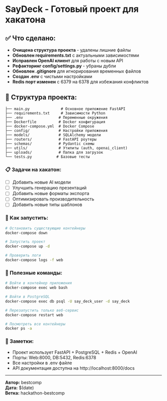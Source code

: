 # SayDeck - Готовый проект для хакатона

## ✅ Что сделано:
- **Очищена структура проекта** - удалены лишние файлы
- **Обновлен requirements.txt** с актуальными зависимостями
- **Исправлен OpenAI клиент** для работы с новым API
- **Рефакторинг config/settings.py** - убраны дубли
- **Обновлен .gitignore** для игнорирования временных файлов
- **Создан .env** с чистыми настройками
- **Redis порт изменен** с 6379 на 6378 для избежания конфликтов

## 📁 Структура проекта:
```
├── main.py              # Основное приложение FastAPI
├── requirements.txt     # Зависимости Python
├── .env                # Переменные окружения
├── Dockerfile          # Docker конфигурация
├── docker-compose.yml  # Docker Compose
├── config/             # Настройки приложения
├── models/             # SQLAlchemy модели
├── routers/            # FastAPI роутеры
├── schemas/            # Pydantic схемы
├── utils/              # Утилиты (auth, openai_client)
├── uploads/            # Папка для загрузок
└── tests.py           # Базовые тесты
```

### 📋 Задачи на хакатон:
- [ ] Добавить новые AI модели
- [ ] Улучшить генерацию презентаций
- [ ] Добавить новые форматы экспорта
- [ ] Оптимизировать производительность
- [ ] Добавить новые типы шаблонов

### 🚀 Как запустить:
```bash
# Остановить существующие контейнеры
docker-compose down

# Запустить проект
docker-compose up -d

# Проверить логи
docker-compose logs -f web
```

### 🔧 Полезные команды:
```bash
# Войти в контейнер приложения
docker-compose exec web bash

# Войти в PostgreSQL
docker-compose exec db psql -U say_deck_user -d say_deck

# Перезапустить только веб-сервис
docker-compose restart web

# Посмотреть все контейнеры
docker ps -a
```

### 📝 Заметки:
- Проект использует FastAPI + PostgreSQL + Redis + OpenAI
- Порты: Web:8000, DB:5432, Redis:6378
- Все настройки в .env файле
- API документация доступна на http://localhost:8000/docs

---
**Автор:** bestcomp  
**Дата:** $(date)  
**Ветка:** hackathon-bestcomp
